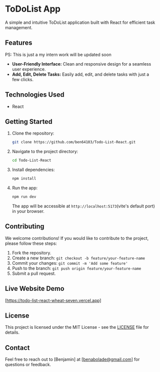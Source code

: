 
# ToDoList App

A simple and intuitive ToDoList application built with React for efficient task management.

## Features

PS: This is just a my intern work will be updated soon 

- **User-Friendly Interface:** Clean and responsive design for a seamless user experience.
- **Add, Edit, Delete Tasks:** Easily add, edit, and delete tasks with just a few clicks.
<!-- - **Task Prioritization:** Set priorities for tasks to stay organized.
- **Due Dates:** Assign due dates to tasks to track deadlines.
- **Drag-and-Drop:** Intuitive drag-and-drop functionality for easy task reordering. -->

## Technologies Used

- React
<!-- - [Additional libraries/frameworks used, if any] -->

## Getting Started

1. Clone the repository:

   ```bash
   git clone https://github.com/ben64103/Todo-List-React.git
   ```

2. Navigate to the project directory:

   ```bash
   cd Todo-List-React
   ```

3. Install dependencies:

   ```bash
   npm install
   ```

4. Run the app:

   ```bash
   npm run dev
   ```

   The app will be accessible at `http://localhost:5173`(vite's default port) in your browser.

## Contributing

We welcome contributions! If you would like to contribute to the project, please follow these steps:

1. Fork the repository.
2. Create a new branch: `git checkout -b feature/your-feature-name`
3. Commit your changes: `git commit -m 'Add some feature'`
4. Push to the branch: `git push origin feature/your-feature-name`
5. Submit a pull request.

## Live Website Demo

[https://todo-list-react-wheat-seven.vercel.app]

## License

This project is licensed under the MIT License - see the [LICENSE](https://github.com/ben64103/Todo-List-React/blob/master/LICENSE) file for details.

## Contact

Feel free to reach out to [Benjamin] at [benabolade@gmail.com] for questions or feedback.
